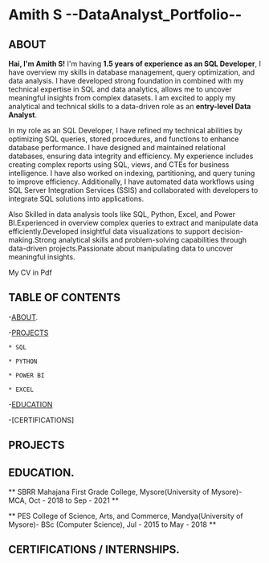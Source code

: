 # Amith S --DataAnalyst_Portfolio--

## ABOUT

**Hai, I'm Amith S!** I'm having **1.5 years of experience as an SQL Developer**, I have overview my skills in database management, query optimization, and data analysis. I have developed strong foundation in  combined with my technical expertise in SQL and data analytics, allows me to uncover meaningful insights from complex datasets. I am excited to apply my analytical and technical skills to a data-driven role as an **entry-level Data Analyst**.  

In my role as an SQL Developer, I have refined my technical abilities by optimizing SQL queries, stored procedures, and functions to enhance database performance. I have designed and maintained relational databases, ensuring data integrity and efficiency. My experience includes creating complex reports using SQL, views, and CTEs for business intelligence. I have also worked on indexing, partitioning, and query tuning to improve efficiency. Additionally, I have automated data workflows using SQL Server Integration Services (SSIS) and collaborated with developers to integrate SQL solutions into applications.

Also Skilled in data analysis tools like SQL, Python, Excel, and Power BI.Experienced in overview complex queries to extract and manipulate data efficiently.Developed insightful data visualizations to support decision-making.Strong analytical skills and problem-solving capabilities through data-driven projects.Passionate about manipulating data to uncover meaningful insights.

My CV in Pdf[  ]()

## TABLE OF CONTENTS

-[ABOUT](https://github.com/Amith-shivaramu/Amith_Portfolio/blob/main/README.md#about).

-[PROJECTS](https://github.com/Amith-shivaramu/Amith_Portfolio/blob/main/README.md#projects)

    * SQL
    
    * PYTHON
    
    * POWER BI
    
    * EXCEL

 -[EDUCATION](https://github.com/Amith-shivaramu/Amith_Portfolio/blob/main/README.md#education)

 -[CERTIFICATIONS]

## PROJECTS


## EDUCATION.

   ** SBRR Mahajana First Grade College, Mysore(University of Mysore)- MCA, Oct - 2018 to Sep - 2021 **
 
   ** PES College of Science, Arts, and Commerce, Mandya(University of Mysore)- BSc (Computer Science), Jul - 2015 to May - 2018 **

## CERTIFICATIONS / INTERNSHIPS.

